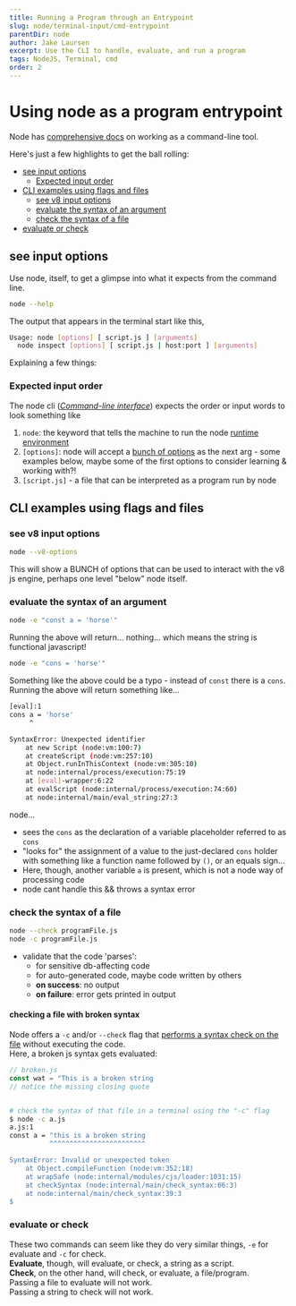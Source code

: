 ```yaml
---
title: Running a Program through an Entrypoint
slug: node/terminal-input/cmd-entrypoint
parentDir: node
author: Jake Laursen
excerpt: Use the CLI to handle, evaluate, and run a program
tags: NodeJS, Terminal, cmd
order: 2
---
```


# Using node as a program entrypoint
Node has [comprehensive docs](https://nodejs.org/dist/latest-v16.x/docs/api/cli.html) on working as a command-line tool.   

Here's just a few highlights to get the ball rolling:  

  - [see input options](#see-input-options)
    - [Expected input order](#expected-input-order)
  - [CLI examples using flags and files](#cli-examples-using-flags-and-files)
    - [see v8 input options](#see-v8-input-options)
    - [evaluate the syntax of an argument](#evaluate-the-syntax-of-an-argument)
    - [check the syntax of a file](#check-the-syntax-of-a-file)
  - [evaluate or check](#evaluate-or-check)

## see input options
Use node, itself, to get a glimpse into what it expects from the command line.
```bash
node --help
```

The output that appears in the terminal start like this,
```bash
Usage: node [options] [ script.js ] [arguments]
  node inspect [options] [ script.js | host:port ] [arguments]
```  
Explaining a few things:
### Expected input order
The node cli (_[Command-line interface](https://en.wikipedia.org/wiki/Command-line_interface)_) expects the order or input words to look something like
1. `node`: the keyword that tells the machine to run the node [runtime environment](https://en.wikipedia.org/wiki/Runtime_system)
2. `[options]`: node will accept a [bunch of options](https://nodejs.org/api/cli.html#options) as the next arg - some examples below, maybe some of the first options to consider learning & working with?!
3. `[script.js]` - a file that can be interpreted as a program run by node

## CLI examples using flags and files
### see v8 input options

```bash
node --v8-options
```
This will show a BUNCH of options that can be used to interact with the v8 js engine, perhaps one level "below" node itself.

### evaluate the syntax of an argument
```bash
node -e "const a = 'horse'"
```
Running the above will return... nothing... which means the string is functional javascript!

```bash
node -e "cons = 'horse'"
```
Something like the above could be a typo - instead of `const` there is a `cons`.  
Running the above will return something like...
```bash
[eval]:1
cons a = 'horse'
     ^

SyntaxError: Unexpected identifier
    at new Script (node:vm:100:7)
    at createScript (node:vm:257:10)
    at Object.runInThisContext (node:vm:305:10)
    at node:internal/process/execution:75:19
    at [eval]-wrapper:6:22
    at evalScript (node:internal/process/execution:74:60)
    at node:internal/main/eval_string:27:3
```
node...
- sees the `cons` as the declaration of a variable placeholder referred to as `cons`
- "looks for" the assignment of a value to the just-declared `cons` holder with something like a function name followed by `()`, or an equals sign...
- Here, though, another variable `a` is present, which is not a node way of processing code
- node cant handle this && throws a syntax error


### check the syntax of a file

```bash
node --check programFile.js
node -c programFile.js
```

- validate that the code 'parses':
  - for sensitive db-affecting code
  - for auto-generated code, maybe code written by others
  - **on success**: no output
  - **on failure**: error gets printed in output

#### checking a file with broken syntax
Node offers a `-c` and/or `--check` flag that [performs a syntax check on the file](https://nodejs.org/dist/latest-v16.x/docs/api/cli.html#-c---check) without executing the code.  
Here, a broken js syntax gets evaluated:

```js
// broken.js
const wat = "This is a broken string
// notice the missing closing quote
```

```bash

# check the syntax of that file in a terminal using the "-c" flag
$ node -c a.js 
a.js:1
const a = "this is a broken string
          ^^^^^^^^^^^^^^^^^^^^^^^^

SyntaxError: Invalid or unexpected token
    at Object.compileFunction (node:vm:352:18)
    at wrapSafe (node:internal/modules/cjs/loader:1031:15)
    at checkSyntax (node:internal/main/check_syntax:66:3)
    at node:internal/main/check_syntax:39:3
$ 
```

### evaluate or check
These two commands can seem like they do very similar things, `-e` for evaluate and `-c` for check.  
**Evaluate**, though, will evaluate, or check, a string as a script.  
**Check**, on the other hand, will check, or evaluate, a file/program.  
Passing a file to evaluate will not work.  
Passing a string to check will not work.  
